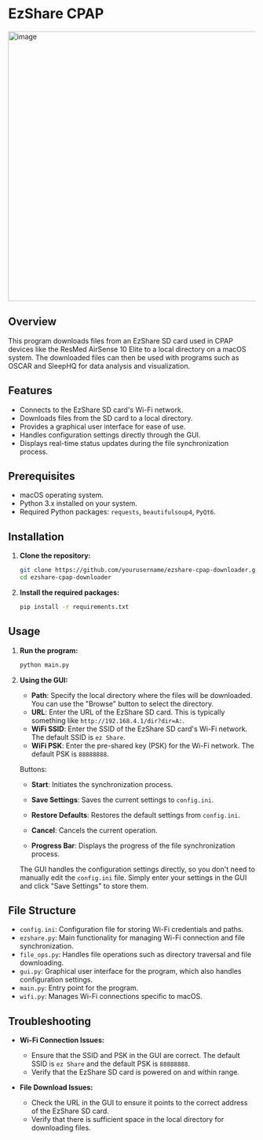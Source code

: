 # EzShare CPAP
<img width="548" alt="image" src="https://github.com/adrianRfeeger/EzShareApp/assets/139186297/53d70cd0-f5e6-4cef-8a80-ef06244aa36a">

## Overview

This program downloads files from an EzShare SD card used in CPAP devices like the ResMed AirSense 10 Elite to a local directory on a macOS system. The downloaded files can then be used with programs such as OSCAR and SleepHQ for data analysis and visualization.

## Features

- Connects to the EzShare SD card's Wi-Fi network.
- Downloads files from the SD card to a local directory.
- Provides a graphical user interface for ease of use.
- Handles configuration settings directly through the GUI.
- Displays real-time status updates during the file synchronization process.

## Prerequisites

- macOS operating system.
- Python 3.x installed on your system.
- Required Python packages: `requests`, `beautifulsoup4`, `PyQt6`.

## Installation

1. **Clone the repository:**

   ```bash
   git clone https://github.com/yourusername/ezshare-cpap-downloader.git
   cd ezshare-cpap-downloader
   ```

2. **Install the required packages:**

   ```bash
   pip install -r requirements.txt
   ```

## Usage

1. **Run the program:**

   ```bash
   python main.py
   ```

2. **Using the GUI:**
   - **Path**: Specify the local directory where the files will be downloaded. You can use the "Browse" button to select the directory.
   - **URL**: Enter the URL of the EzShare SD card. This is typically something like `http://192.168.4.1/dir?dir=A:`.
   - **WiFi SSID**: Enter the SSID of the EzShare SD card's Wi-Fi network. The default SSID is `ez Share`.
   - **WiFi PSK**: Enter the pre-shared key (PSK) for the Wi-Fi network. The default PSK is `88888888`.

   Buttons:
   - **Start**: Initiates the synchronization process.
   - **Save Settings**: Saves the current settings to `config.ini`.
   - **Restore Defaults**: Restores the default settings from `config.ini`.
   - **Cancel**: Cancels the current operation.

   - **Progress Bar**: Displays the progress of the file synchronization process.

   The GUI handles the configuration settings directly, so you don't need to manually edit the `config.ini` file. Simply enter your settings in the GUI and click "Save Settings" to store them.

## File Structure

- `config.ini`: Configuration file for storing Wi-Fi credentials and paths.
- `ezshare.py`: Main functionality for managing Wi-Fi connection and file synchronization.
- `file_ops.py`: Handles file operations such as directory traversal and file downloading.
- `gui.py`: Graphical user interface for the program, which also handles configuration settings.
- `main.py`: Entry point for the program.
- `wifi.py`: Manages Wi-Fi connections specific to macOS.

## Troubleshooting

- **Wi-Fi Connection Issues:**
  - Ensure that the SSID and PSK in the GUI are correct. The default SSID is `ez Share` and the default PSK is `88888888`.
  - Verify that the EzShare SD card is powered on and within range.

- **File Download Issues:**
  - Check the URL in the GUI to ensure it points to the correct address of the EzShare SD card.
  - Verify that there is sufficient space in the local directory for downloading files.
